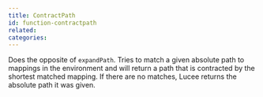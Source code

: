 ```yaml
---
title: ContractPath
id: function-contractpath
related:
categories:
---
```


Does the opposite of `expandPath`. Tries to match a given absolute path to mappings in the environment and will return a path that is contracted by the shortest matched mapping. If there are no matches, Lucee returns the absolute path it was given.
